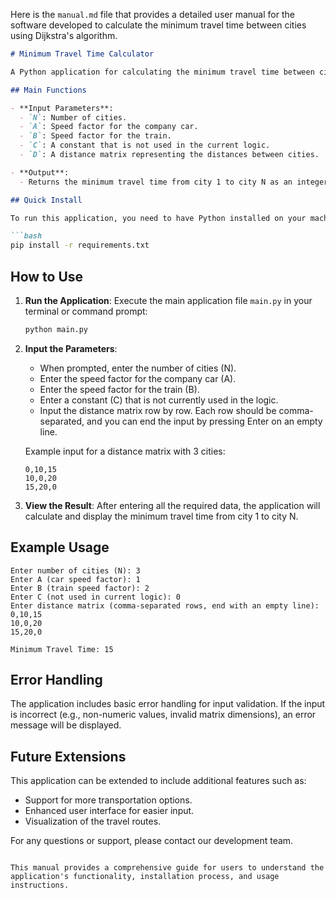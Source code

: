Here is the `manual.md` file that provides a detailed user manual for the software developed to calculate the minimum travel time between cities using Dijkstra's algorithm.

```markdown
# Minimum Travel Time Calculator

A Python application for calculating the minimum travel time between cities using Dijkstra's algorithm. This tool allows users to input the number of cities, speed factors for transportation, and a distance matrix to determine the optimal travel time from city 1 to city N.

## Main Functions

- **Input Parameters**:
  - `N`: Number of cities.
  - `A`: Speed factor for the company car.
  - `B`: Speed factor for the train.
  - `C`: A constant that is not used in the current logic.
  - `D`: A distance matrix representing the distances between cities.

- **Output**:
  - Returns the minimum travel time from city 1 to city N as an integer.

## Quick Install

To run this application, you need to have Python installed on your machine. You can install the required dependencies using the following command:

```bash
pip install -r requirements.txt
```

## How to Use

1. **Run the Application**:
   Execute the main application file `main.py` in your terminal or command prompt:

   ```bash
   python main.py
   ```

2. **Input the Parameters**:
   - When prompted, enter the number of cities (N).
   - Enter the speed factor for the company car (A).
   - Enter the speed factor for the train (B).
   - Enter a constant (C) that is not currently used in the logic.
   - Input the distance matrix row by row. Each row should be comma-separated, and you can end the input by pressing Enter on an empty line.

   Example input for a distance matrix with 3 cities:
   ```
   0,10,15
   10,0,20
   15,20,0
   ```

3. **View the Result**:
   After entering all the required data, the application will calculate and display the minimum travel time from city 1 to city N.

## Example Usage

```plaintext
Enter number of cities (N): 3
Enter A (car speed factor): 1
Enter B (train speed factor): 2
Enter C (not used in current logic): 0
Enter distance matrix (comma-separated rows, end with an empty line):
0,10,15
10,0,20
15,20,0

Minimum Travel Time: 15
```

## Error Handling

The application includes basic error handling for input validation. If the input is incorrect (e.g., non-numeric values, invalid matrix dimensions), an error message will be displayed.

## Future Extensions

This application can be extended to include additional features such as:
- Support for more transportation options.
- Enhanced user interface for easier input.
- Visualization of the travel routes.

For any questions or support, please contact our development team.

```

This manual provides a comprehensive guide for users to understand the application's functionality, installation process, and usage instructions.